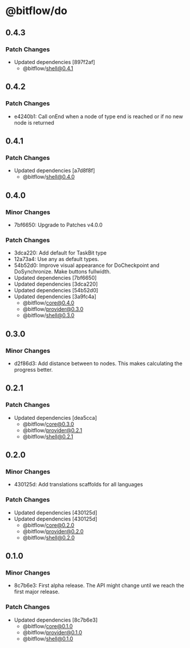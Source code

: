 # @bitflow/do

## 0.4.3

### Patch Changes

- Updated dependencies [897f2af]
  - @bitflow/shell@0.4.1

## 0.4.2

### Patch Changes

- e4240b1: Call onEnd when a node of type end is reached or if no new node is returned

## 0.4.1

### Patch Changes

- Updated dependencies [a7d8f8f]
  - @bitflow/shell@0.4.0

## 0.4.0

### Minor Changes

- 7bf6650: Upgrade to Patches v4.0.0

### Patch Changes

- 3dca220: Add default for TaskBit type
- 12a73a4: Use any as default types.
- 54b52d0: Improve visual appearance for DoCheckpoint and DoSynchronize. Make buttons fullwidth.
- Updated dependencies [7bf6650]
- Updated dependencies [3dca220]
- Updated dependencies [54b52d0]
- Updated dependencies [3a9fc4a]
  - @bitflow/core@0.4.0
  - @bitflow/provider@0.3.0
  - @bitflow/shell@0.3.0

## 0.3.0

### Minor Changes

- d2f86d3: Add distance between to nodes. This makes calculating the progress better.

## 0.2.1

### Patch Changes

- Updated dependencies [dea5cca]
  - @bitflow/core@0.3.0
  - @bitflow/provider@0.2.1
  - @bitflow/shell@0.2.1

## 0.2.0

### Minor Changes

- 430125d: Add translations scaffolds for all languages

### Patch Changes

- Updated dependencies [430125d]
- Updated dependencies [430125d]
  - @bitflow/core@0.2.0
  - @bitflow/provider@0.2.0
  - @bitflow/shell@0.2.0

## 0.1.0

### Minor Changes

- 8c7b6e3: First alpha release. The API might change until we reach the first major release.

### Patch Changes

- Updated dependencies [8c7b6e3]
  - @bitflow/core@0.1.0
  - @bitflow/provider@0.1.0
  - @bitflow/shell@0.1.0
